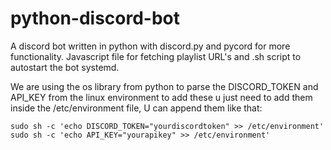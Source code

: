 # python-discord-bot
A discord bot written in python with discord.py and pycord for more functionality.
Javascript file for fetching playlist URL's and .sh script to autostart the bot systemd.

We are using the os library from python to parse the DISCORD_TOKEN and API_KEY from the linux environment 
to add these u just need to add them inside the /etc/environment file, U can append them like that:

```
sudo sh -c 'echo DISCORD_TOKEN="yourdiscordtoken" >> /etc/environment'
sudo sh -c 'echo API_KEY="yourapikey" >> /etc/environment'
```
